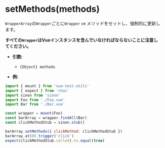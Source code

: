 
# setMethods(methods)

`WrapperArray`の`Wrapper`ごとに`Wrapper` `vm` メソッドをセットし、強制的に更新します。

**すべての`Wrapper`はVueインスタンスを含んでいなければならないことに注意してください。**

- **引数:**
  - `{Object} methods`

- **例:**

```js
import { mount } from 'vue-test-utils'
import { expect } from 'chai'
import sinon from 'sinon'
import Foo from './Foo.vue'
import Bar from './Bar.vue'

const wrapper = mount(Foo)
const barArray = wrapper.findAll(Bar)
const clickMethodStub = sinon.stub()

barArray.setMethods({ clickMethod: clickMethodStub })
barArray.at(0).trigger('click')
expect(clickMethodStub.called).to.equal(true)
```

